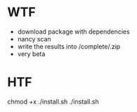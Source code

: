 # WTF
* download package with dependencies 
* nancy scan
* write the results into /complete/<packagename>.zip
* very beta
  
# HTF
chmod +x ./install.sh
./install.sh
